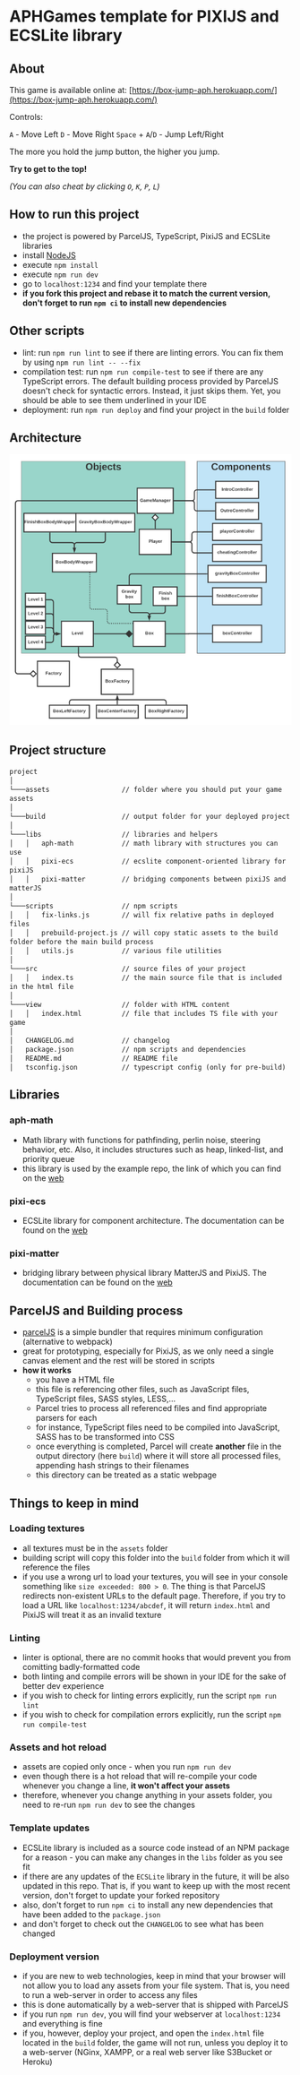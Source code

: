 # APHGames template for PIXIJS and ECSLite library

## About

This game is available online at: [https://box-jump-aph.herokuapp.com/](https://box-jump-aph.herokuapp.com/)

Controls:

`A` - Move Left
`D` - Move Right
`Space` + `A`/`D` - Jump Left/Right

The more you hold the jump button, the higher you jump.

**Try to get to the top!**

*(You can also cheat by clicking `O`, `K`, `P`, `L`)*

## How to run this project
- the project is powered by ParcelJS, TypeScript, PixiJS and ECSLite libraries
- install [NodeJS](https://nodejs.org/en/download/)
- execute `npm install`
- execute `npm run dev`
- go to `localhost:1234` and find your template there
- **if you fork this project and rebase it to match the current version, don't forget to run `npm ci` to install new dependencies**

## Other scripts
- lint: run `npm run lint` to see if there are linting errors. You can fix them by using `npm run lint -- --fix`
- compilation test: run `npm run compile-test` to see if there are any TypeScript errors. The default building process provided by ParcelJS doesn't check for syntactic errors. Instead, it just skips them. Yet, you should be able to see them underlined in your IDE
- deployment: run `npm run deploy` and find your project in the `build` folder

## Architecture

![Architecture](./diagram.png)

## Project structure

```
project
│
└───assets                  // folder where you should put your game assets
│   
└───build                   // output folder for your deployed project
│
└───libs                    // libraries and helpers
│   │   aph-math            // math library with structures you can use
│   │   pixi-ecs            // ecslite component-oriented library for pixiJS
│   │   pixi-matter         // bridging components between pixiJS and matterJS
│
└───scripts                 // npm scripts
│   │   fix-links.js        // will fix relative paths in deployed files
│   │   prebuild-project.js // will copy static assets to the build folder before the main build process
│   │   utils.js            // various file utilities
│
└───src                     // source files of your project
│   │   index.ts            // the main source file that is included in the html file
│
└───view                    // folder with HTML content
│   │   index.html          // file that includes TS file with your game
│
│   CHANGELOG.md            // changelog
│   package.json            // npm scripts and dependencies
│   README.md               // README file
│   tsconfig.json           // typescript config (only for pre-build)
```

## Libraries
### aph-math
- Math library with functions for pathfinding, perlin noise, steering behavior, etc. Also, it includes structures such as heap, linked-list, and priority queue
- this library is used by the example repo, the link of which you can find on the [web](https://aphgames.io/docs/niaph/intro)

### pixi-ecs
- ECSLite library for component architecture. The documentation can be found on the [web](https://aphgames.io/docs/niaph/tutorials/ecsdocs)

### pixi-matter
- bridging library between physical library MatterJS and PixiJS. The documentation can be found on the [web](https://aphgames.io/docs/niaph/tutorials/matterjs)

## ParcelJS and Building process
- [parcelJS](https://parceljs.org/) is a simple bundler that requires minimum configuration (alternative to webpack)
- great for prototyping, especially for PixiJS, as we only need a single canvas element and the rest will be stored in scripts
- **how it works**
  - you have a HTML file
  - this file is referencing other files, such as JavaScript files, TypeScript files, SASS styles, LESS,...
  - Parcel tries to process all referenced files and find appropriate parsers for each
  - for instance, TypeScript files need to be compiled into JavaScript, SASS has to be transformed into CSS
  - once everything is completed, Parcel will create **another** file in the output directory (here `build`) where it will store all processed files, appending hash strings to their filenames
  - this directory can be treated as a static webpage

## Things to keep in mind
### Loading textures
- all textures must be in the `assets` folder
- building script will copy this folder into the `build` folder from which it will reference the files
- if you use a wrong url to load your textures, you will see in your console something like `size exceeded: 800 > 0`. The thing is that ParcelJS redirects non-existent URLs to the default page. Therefore, if you try to load a URL like `localhost:1234/abcdef`, it will return `index.html` and PixiJS will treat it as an invalid texture

### Linting
- linter is optional, there are no commit hooks that would prevent you from comitting badly-formatted code
- both linting and compile errors will be shown in your IDE for the sake of better dev experience
- if you wish to check for linting errors explicitly, run the script `npm run lint`
- if you wish to check for compilation errors explicitly, run the script `npm run compile-test`

### Assets and hot reload
- assets are copied only once - when you run `npm run dev`
- even though there is a hot reload that will re-compile your code whenever you change a line, **it won't affect your assets**
- therefore, whenever you change anything in your assets folder, you need to re-run `npm run dev` to see the changes

### Template updates
- ECSLite library is included as a source code instead of an NPM package for a reason - you can make any changes in the `libs` folder as you see fit
- if there are any updates of the `ECSLite` library in the future, it will be also updated in this repo. That is, if you want to keep up with the most recent version, don't forget to update your forked repository
- also, don't forget to run `npm ci` to install any new dependencies that have been added to the `package.json`
- and don't forget to check out the `CHANGELOG` to see what has been changed

### Deployment version
- if you are new to web technologies, keep in mind that your browser will not allow you to load any assets from your file system. That is, you need to run a web-server in order to access any files
- this is done automatically by a web-server that is shipped with ParcelJS
- if you run `npm run dev`, you will find your webserver at `localhost:1234` and everything is fine
- if you, however, deploy your project, and open the `index.html` file located in the `build` folder, the game will not run, unless you deploy it to a web-server (NGinx, XAMPP, or a real web server like S3Bucket or Heroku)